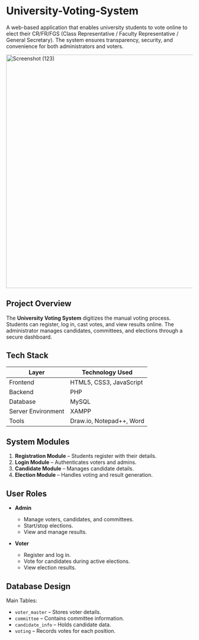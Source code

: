 # University-Voting-System

A web-based application that enables university students to vote online to elect their CR/FR/FGS (Class Representative / Faculty Representative / General Secretary). The system ensures transparency, security, and convenience for both administrators and voters.

<img width="1197" height="630" alt="Screenshot (123)" src="https://github.com/user-attachments/assets/3ba9469d-e877-4f17-b7ee-e7b769ac011e" />


## Project Overview
The **University Voting System** digitizes the manual voting process. Students can register, log in, cast votes, and view results online. The administrator manages candidates, committees, and elections through a secure dashboard.


##  Tech Stack

| Layer | Technology Used |
|-------|------------------|
| Frontend | HTML5, CSS3, JavaScript |
| Backend | PHP |
| Database | MySQL |
| Server Environment | XAMPP |
| Tools | Draw.io, Notepad++, Word |


## System Modules

1. **Registration Module** – Students register with their details.  
2. **Login Module** – Authenticates voters and admins.  
3. **Candidate Module** – Manages candidate details.  
4. **Election Module** – Handles voting and result generation.  


## User Roles

- **Admin**
  - Manage voters, candidates, and committees.
  - Start/stop elections.
  - View and manage results.

- **Voter**
  - Register and log in.
  - Vote for candidates during active elections.
  - View election results.


## Database Design

Main Tables:
- `voter_master` – Stores voter details.
- `committee` – Contains committee information.
- `candidate_info` – Holds candidate data.
- `voting` – Records votes for each position.


